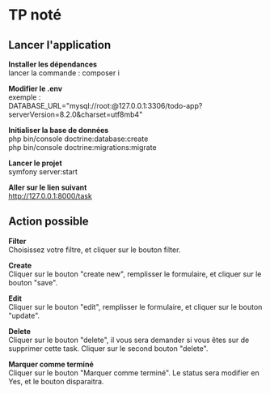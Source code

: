 # TP noté
## Lancer l'application
  **Installer les dépendances**\
    lancer la commande : composer i
   
  **Modifier le .env**\
    exemple :\
    DATABASE_URL="mysql://root:@127.0.0.1:3306/todo-app?serverVersion=8.2.0&charset=utf8mb4"
  
  **Initialiser la base de données**\
    php bin/console doctrine:database:create\
    php bin/console doctrine:migrations:migrate
  
  **Lancer le projet**\
    symfony server:start

  **Aller sur le lien suivant**\
    http://127.0.0.1:8000/task
    
## Action possible
  **Filter**\
    Choisissez votre filtre, et cliquer sur le bouton filter.
    
  **Create**\
    Cliquer sur le bouton "create new", remplisser le formulaire, et cliquer sur le bouton "save".

  **Edit**\
    Cliquer sur le bouton "edit", remplisser le formulaire, et cliquer sur le bouton "update".

  **Delete**\
    Cliquer sur le bouton "delete", il vous sera demander si vous êtes sur de supprimer cette task. Cliquer sur le second bouton "delete".

  **Marquer comme terminé**\
    Cliquer sur le bouton "Marquer comme terminé". Le status sera modifier en Yes, et le bouton disparaitra.

